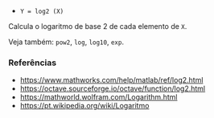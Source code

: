 - `Y = log2 (X)`

Calcula o logaritmo de base 2 de cada elemento de `X`.

Veja também: `pow2`, `log`, `log10`, `exp`.

### Referências

- https://www.mathworks.com/help/matlab/ref/log2.html
- https://octave.sourceforge.io/octave/function/log2.html
- https://mathworld.wolfram.com/Logarithm.html
- https://pt.wikipedia.org/wiki/Logaritmo
